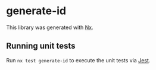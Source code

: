 # generate-id

This library was generated with [Nx](https://nx.dev).

## Running unit tests

Run `nx test generate-id` to execute the unit tests via [Jest](https://jestjs.io).
